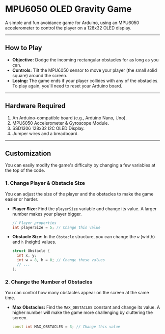 # MPU6050 OLED Gravity Game

A simple and fun avoidance game for Arduino, using an MPU6050 accelerometer to control the player on a 128x32 OLED display.

---

## How to Play

* **Objective:** Dodge the incoming rectangular obstacles for as long as you can.
* **Controls:** Tilt the MPU6050 sensor to move your player (the small solid square) around the screen.
* **Losing:** The game ends if your player collides with any of the obstacles. To play again, you'll need to reset your Arduino board.

---

## Hardware Required

1.  An Arduino-compatible board (e.g., Arduino Nano, Uno).
2.  MPU6050 Accelerometer & Gyroscope Module.
3.  SSD1306 128x32 I2C OLED Display.
4.  Jumper wires and a breadboard.

---

## Customization

You can easily modify the game's difficulty by changing a few variables at the top of the code.

### 1. Change Player & Obstacle Size

You can adjust the size of the player and the obstacles to make the game easier or harder.

* **Player Size:** Find the `playerSize` variable and change its value. A larger number makes your player bigger.
    ```cpp
    // Player properties
    int playerSize = 5; // Change this value
    ```
* **Obstacle Size:** In the `Obstacle` structure, you can change the `w` (width) and `h` (height) values.
    ```cpp
    struct Obstacle {
      int x, y;
      int w = 8, h = 8; // Change these values
      // ...
    };
    ```

### 2. Change the Number of Obstacles

You can control how many obstacles appear on the screen at the same time.

* **Max Obstacles:** Find the `MAX_OBSTACLES` constant and change its value. A higher number will make the game more challenging by cluttering the screen.
    ```cpp
    const int MAX_OBSTACLES = 3; // Change this value
    
